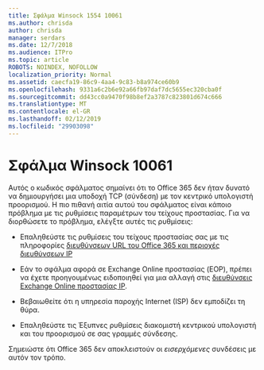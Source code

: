 ```yaml
---
title: Σφάλμα Winsock 1554 10061
ms.author: chrisda
author: chrisda
manager: serdars
ms.date: 12/7/2018
ms.audience: ITPro
ms.topic: article
ROBOTS: NOINDEX, NOFOLLOW
localization_priority: Normal
ms.assetid: caecfa19-86c9-4aa4-9c83-b8a974ce60b9
ms.openlocfilehash: 9331a6c2b6e92a66fb97daf7dc5655ec320cba0f
ms.sourcegitcommit: dd43cc0a9470f98b8ef2a3787c823801d674c666
ms.translationtype: MT
ms.contentlocale: el-GR
ms.lasthandoff: 02/12/2019
ms.locfileid: "29903098"
---
```

# <a name="winsock-error-10061"></a>Σφάλμα Winsock 10061

Αυτός ο κωδικός σφάλματος σημαίνει ότι το Office 365 δεν ήταν δυνατό να δημιουργήσει μια υποδοχή TCP (σύνδεση) με τον κεντρικό υπολογιστή προορισμού. Η πιο πιθανή αιτία αυτού του σφάλματος είναι κάποιο πρόβλημα με τις ρυθμίσεις παραμέτρων του τείχους προστασίας. Για να διορθώσετε το πρόβλημα, ελέγξτε αυτές τις ρυθμίσεις:
  
- Επαληθεύστε τις ρυθμίσεις του τείχους προστασίας σας με τις πληροφορίες [διευθύνσεων URL του Office 365 και περιοχές διευθύνσεων IP](https://docs.microsoft.com/office365/enterprise/urls-and-ip-address-ranges)
    
- Εάν το σφάλμα αφορά σε Exchange Online προστασίας (EOP), πρέπει να έχετε προηγουμένως ειδοποιηθεί για μια αλλαγή στις [διευθύνσεις Exchange Online προστασίας IP](https://docs.microsoft.com/office365/SecurityCompliance/eop/exchange-online-protection-ip-addresses).
    
- Βεβαιωθείτε ότι η υπηρεσία παροχής Internet (ISP) δεν εμποδίζει τη θύρα.
    
- Επαληθεύστε τις Έξυπνες ρυθμίσεις διακομιστή κεντρικού υπολογιστή και του προορισμού σε σας γραμμές σύνδεσης.
    
Σημειώστε ότι Office 365 δεν αποκλειστούν οι *εισερχόμενες* συνδέσεις με αυτόν τον τρόπο. 
  

